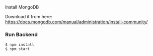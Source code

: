
 Install MongoDB

Download it from here: https://docs.mongodb.com/manual/administration/install-community/

###  Run Backend

```
$ npm install
$ npm start
```
